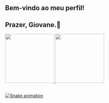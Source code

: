 ## Bem-vindo ao meu perfil!
## Prazer, Giovane.👋


<div>
  <a href="https://github.com/giovane-breno">
  <img height="160em" src="https://github-readme-stats.vercel.app/api?username=giovane-breno&show_icons=true&theme=dracula&include_all_commits=true&count_private=true"/>
  <img height="160em" src="https://github-readme-stats.vercel.app/api/top-langs/?username=giovane-breno&layout=compact&langs_count=7&theme=dracula"/>
</div>

  ##

![Snake animation](https://github.com/giovane-breno/giovane-breno/blob/output/github-contribution-grid-snake.svg)

